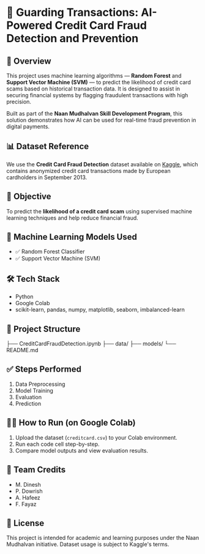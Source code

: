 # 🔐 Guarding Transactions: AI-Powered Credit Card Fraud Detection and Prevention

## 🚀 Overview
This project uses machine learning algorithms — **Random Forest** and **Support Vector Machine (SVM)** — to predict the likelihood of credit card scams based on historical transaction data. It is designed to assist in securing financial systems by flagging fraudulent transactions with high precision.

Built as part of the **Naan Mudhalvan Skill Development Program**, this solution demonstrates how AI can be used for real-time fraud prevention in digital payments.

## 📊 Dataset Reference
We use the **Credit Card Fraud Detection** dataset available on [Kaggle](https://www.kaggle.com/datasets/mlg-ulb/creditcardfraud), which contains anonymized credit card transactions made by European cardholders in September 2013.

## 🎯 Objective
To predict the **likelihood of a credit card scam** using supervised machine learning techniques and help reduce financial fraud.

## 🧠 Machine Learning Models Used
- ✅ Random Forest Classifier
- ✅ Support Vector Machine (SVM)

## 🛠️ Tech Stack
- Python
- Google Colab
- scikit-learn, pandas, numpy, matplotlib, seaborn, imbalanced-learn

## 📁 Project Structure
├── CreditCardFraudDetection.ipynb
├── data/
├── models/
└── README.md

## ✅ Steps Performed
1. Data Preprocessing
2. Model Training
3. Evaluation
4. Prediction

## 👨‍💻 How to Run (on Google Colab)
1. Upload the dataset (`creditcard.csv`) to your Colab environment.
2. Run each code cell step-by-step.
3. Compare model outputs and view evaluation results.

## 👥 Team Credits
- M. Dinesh
- P. Dowrish
- A. Hafeez
- F. Fayaz

## 📌 License
This project is intended for academic and learning purposes under the Naan Mudhalvan initiative. Dataset usage is subject to Kaggle's terms.
